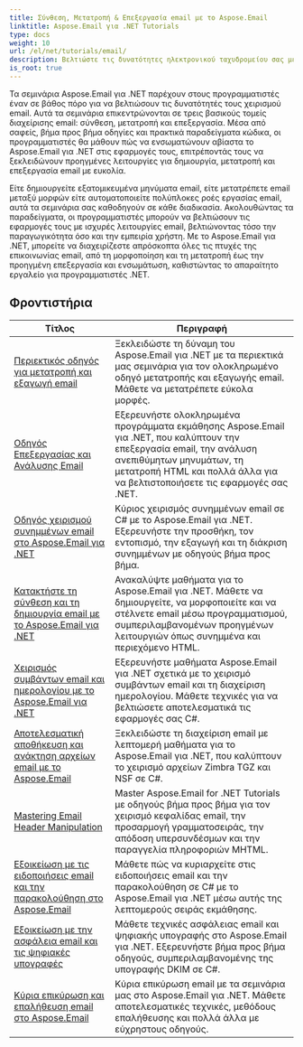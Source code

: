 ```yaml
---
title: Σύνθεση, Μετατροπή & Επεξεργασία email με το Aspose.Email
linktitle: Aspose.Email για .NET Tutorials
type: docs
weight: 10
url: /el/net/tutorials/email/
description: Βελτιώστε τις δυνατότητες ηλεκτρονικού ταχυδρομείου σας με τα μαθήματα Aspose.Email για .NET. Μάθετε πώς να συνθέτετε, να μετατρέψετε και να επεξεργάζεστε email για προηγμένη διαχείριση email.
is_root: true
---
```


Τα σεμινάρια Aspose.Email για .NET παρέχουν στους προγραμματιστές έναν σε βάθος πόρο για να βελτιώσουν τις δυνατότητές τους χειρισμού email. Αυτά τα σεμινάρια επικεντρώνονται σε τρεις βασικούς τομείς διαχείρισης email: σύνθεση, μετατροπή και επεξεργασία. Μέσα από σαφείς, βήμα προς βήμα οδηγίες και πρακτικά παραδείγματα κώδικα, οι προγραμματιστές θα μάθουν πώς να ενσωματώνουν αβίαστα το Aspose.Email για .NET στις εφαρμογές τους, επιτρέποντάς τους να ξεκλειδώνουν προηγμένες λειτουργίες για δημιουργία, μετατροπή και επεξεργασία email με ευκολία.

Είτε δημιουργείτε εξατομικευμένα μηνύματα email, είτε μετατρέπετε email μεταξύ μορφών είτε αυτοματοποιείτε πολύπλοκες ροές εργασίας email, αυτά τα σεμινάρια σας καθοδηγούν σε κάθε διαδικασία. Ακολουθώντας τα παραδείγματα, οι προγραμματιστές μπορούν να βελτιώσουν τις εφαρμογές τους με ισχυρές λειτουργίες email, βελτιώνοντας τόσο την παραγωγικότητα όσο και την εμπειρία χρήστη. Με το Aspose.Email για .NET, μπορείτε να διαχειρίζεστε απρόσκοπτα όλες τις πτυχές της επικοινωνίας email, από τη μορφοποίηση και τη μετατροπή έως την προηγμένη επεξεργασία και ενσωμάτωση, καθιστώντας το απαραίτητο εργαλείο για προγραμματιστές .NET.

## Φροντιστήρια
| Τίτλος | Περιγραφή |
| --- | --- | 
| [Περιεκτικός οδηγός για μετατροπή και εξαγωγή email](./comprehensive-guide-to-email-conversion-and-export/) | Ξεκλειδώστε τη δύναμη του Aspose.Email για .NET με τα περιεκτικά μας σεμινάρια για τον ολοκληρωμένο οδηγό μετατροπής και εξαγωγής email. Μάθετε να μετατρέπετε εύκολα μορφές. |
| [Οδηγός Επεξεργασίας και Ανάλυσης Email](./guide-to-email-processing-and-analysis/) | Εξερευνήστε ολοκληρωμένα προγράμματα εκμάθησης Aspose.Email για .NET, που καλύπτουν την επεξεργασία email, την ανάλυση ανεπιθύμητων μηνυμάτων, τη μετατροπή HTML και πολλά άλλα για να βελτιστοποιήσετε τις εφαρμογές σας .NET. | 
| [Οδηγός χειρισμού συνημμένων email στο Aspose.Email για .NET](./handling-email-attachments/) | Κύριος χειρισμός συνημμένων email σε C# με το Aspose.Email για .NET. Εξερευνήστε την προσθήκη, τον εντοπισμό, την εξαγωγή και τη διάκριση συνημμένων με οδηγούς βήμα προς βήμα. |
| [Κατακτήστε τη σύνθεση και τη δημιουργία email με το Aspose.Email για .NET](./mastering-email-composition-and-creation/) | Ανακαλύψτε μαθήματα για το Aspose.Email για .NET. Μάθετε να δημιουργείτε, να μορφοποιείτε και να στέλνετε email μέσω προγραμματισμού, συμπεριλαμβανομένων προηγμένων λειτουργιών όπως συνημμένα και περιεχόμενο HTML. |
| [Χειρισμός συμβάντων email και ημερολογίου με το Aspose.Email για .NET](./handling-email-events-and-calendar/) | Εξερευνήστε μαθήματα Aspose.Email για .NET σχετικά με το χειρισμό συμβάντων email και τη διαχείριση ημερολογίου. Μάθετε τεχνικές για να βελτιώσετε αποτελεσματικά τις εφαρμογές σας C#. |
| [Αποτελεσματική αποθήκευση και ανάκτηση αρχείων email με το Aspose.Email](./email-files-storage-and-retrieval/) | Ξεκλειδώστε τη διαχείριση email με λεπτομερή μαθήματα για το Aspose.Email για .NET, που καλύπτουν το χειρισμό αρχείων Zimbra TGZ και NSF σε C#. |
| [Mastering Email Header Manipulation](./mastering-email-header-manipulation/) | Master Aspose.Email for .NET Tutorials με οδηγούς βήμα προς βήμα για τον χειρισμό κεφαλίδας email, την προσαρμογή γραμματοσειράς, την απόδοση υπερσυνδέσμων και την παραγγελία πληροφοριών MHTML. |
| [Εξοικείωση με τις ειδοποιήσεις email και την παρακολούθηση στο Aspose.Email](./mastering-email-notifications-and-tracking/) | Μάθετε πώς να κυριαρχείτε στις ειδοποιήσεις email και την παρακολούθηση σε C# με το Aspose.Email για .NET μέσω αυτής της λεπτομερούς σειράς εκμάθησης. |
| [Εξοικείωση με την ασφάλεια email και τις ψηφιακές υπογραφές](./mastering-email-security-and-signatures/) | Μάθετε τεχνικές ασφάλειας email και ψηφιακής υπογραφής στο Aspose.Email για .NET. Εξερευνήστε βήμα προς βήμα οδηγούς, συμπεριλαμβανομένης της υπογραφής DKIM σε C#. |
| [Κύρια επικύρωση και επαλήθευση email στο Aspose.Email](./master-email-validation-and-verification/) | Κύρια επικύρωση email με τα σεμινάρια μας στο Aspose.Email για .NET. Μάθετε αποτελεσματικές τεχνικές, μεθόδους επαλήθευσης και πολλά άλλα με εύχρηστους οδηγούς. |
